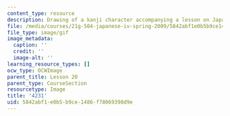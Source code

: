 ```yaml
---
content_type: resource
description: Drawing of a kanji character accompanying a lesson on Japanese.
file: /media/courses/21g-504-japanese-iv-spring-2009/5842abf1e0b5b9ce1486f78069390d9e_4231.gif
file_type: image/gif
image_metadata:
  caption: ''
  credit: ''
  image-alt: ''
learning_resource_types: []
ocw_type: OCWImage
parent_title: Lesson 20
parent_type: CourseSection
resourcetype: Image
title: '4231'
uid: 5842abf1-e0b5-b9ce-1486-f78069390d9e
---
```

